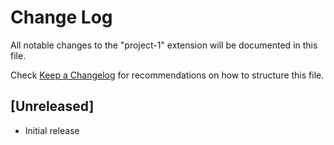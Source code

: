 # Change Log

All notable changes to the "project-1" extension will be documented in this file.

Check [Keep a Changelog](http://keepachangelog.com/) for recommendations on how to structure this file.

## [Unreleased]

- Initial release